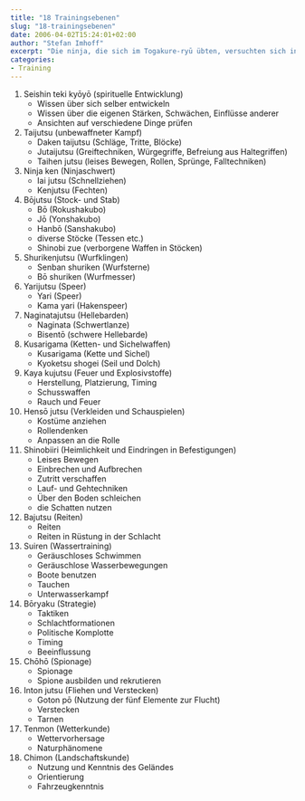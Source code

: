```yaml
---
title: "18 Trainingsebenen"
slug: "18-trainingsebenen"
date: 2006-04-02T15:24:01+02:00
author: "Stefan Imhoff"
excerpt: "Die ninja, die sich im Togakure-ryū übten, versuchten sich in 18 Lehrsystemen zu verbessern."
categories:
- Training
---
```


1. Seishin teki kyōyō (spirituelle Entwicklung)
    * Wissen über sich selber entwickeln
    * Wissen über die eigenen Stärken, Schwächen, Einflüsse anderer
    * Ansichten auf verschiedene Dinge prüfen
2. Taijutsu (unbewaffneter Kampf)
    * Daken taijutsu (Schläge, Tritte, Blöcke)
    * Jutaijutsu (Greiftechniken, Würgegriffe, Befreiung aus Haltegriffen)
    * Taihen jutsu (leises Bewegen, Rollen, Sprünge, Falltechniken)
3. Ninja ken (Ninjaschwert)
    * Iai jutsu (Schnellziehen)
    * Kenjutsu (Fechten)
4. Bōjutsu (Stock- und Stab)
    * Bō (Rokushakubo)
    * Jō (Yonshakubo)
    * Hanbō (Sanshakubo)
    * diverse Stöcke (Tessen etc.)
    * Shinobi zue (verborgene Waffen in Stöcken)
5. Shurikenjutsu (Wurfklingen)
    * Senban shuriken (Wurfsterne)
    * Bō shuriken (Wurfmesser)
6. Yarijutsu (Speer)
    * Yari (Speer)
    * Kama yari (Hakenspeer)
7. Naginatajutsu (Hellebarden)
    * Naginata (Schwertlanze)
    * Bisentō (schwere Hellebarde)
8. Kusarigama (Ketten- und Sichelwaffen)
    * Kusarigama (Kette und Sichel)
    * Kyoketsu shogei (Seil und Dolch)
9. Kaya kujutsu (Feuer und Explosivstoffe)
    * Herstellung, Platzierung, Timing
    * Schusswaffen
    * Rauch und Feuer
10. Hensō jutsu (Verkleiden und Schauspielen)
    * Kostüme anziehen
    * Rollendenken
    * Anpassen an die Rolle
11. Shinobiiri (Heimlichkeit und Eindringen in Befestigungen)
    * Leises Bewegen
    * Einbrechen und Aufbrechen
    * Zutritt verschaffen
    * Lauf- und Gehtechniken
    * Über den Boden schleichen
    * die Schatten nutzen
12. Bajutsu (Reiten)
    * Reiten
    * Reiten in Rüstung in der Schlacht
13. Suiren (Wassertraining)
    * Geräuschloses Schwimmen
    * Geräuschlose Wasserbewegungen
    * Boote benutzen
    * Tauchen
    * Unterwasserkampf
14. Bōryaku (Strategie)
    * Taktiken
    * Schlachtformationen
    * Politische Komplotte
    * Timing
    * Beeinflussung
15. Chōhō (Spionage)
    * Spionage
    * Spione ausbilden und rekrutieren
16. Inton jutsu (Fliehen und Verstecken)
    * Goton pō (Nutzung der fünf Elemente zur Flucht)
    * Verstecken
    * Tarnen
17. Tenmon (Wetterkunde)
    * Wettervorhersage
    * Naturphänomene
18. Chimon (Landschaftskunde)
    * Nutzung und Kenntnis des Geländes
    * Orientierung
    * Fahrzeugkenntnis
